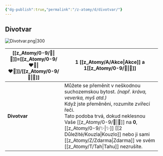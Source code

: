 ```yaml
---
{"dg-publish":true,"permalink":"/z-atomy/d/divotvar/"}
---
```


## Divotvar
![Divotvar.png|300](/img/user/z_img/Divotvar.png)

| [[z_Atomy/0-9/🐾\|🐾]]=[[z_Atomy/0-9/❤️‍🔥\|❤️‍🔥]]/[[z_Atomy/0-9/🔋\|🔋]] | 1 [[z_Atomy/A/Akce\|Akce]] a 1[[z_Atomy/0-9/🐾\|🐾]]                                                                                                                                                                                                                                                               |
| ----------------------- | ---------------------------------------------------------------------------------------------------------------------------------------------------------------------------------------------------------------------------------------------------------------------------------- |
| **Divotvar**            | Můžete se přeměnit v neškodnou suchozemskou bytost. *(např. kráva, veverka, myš atd.)*<br>Když jste přeměněni, rozumíte zvířecí řeči.<br>Tato podoba trvá, dokud neklesnou Vaše [[z_Atomy/0-9/💖\|💖]] na **0**, [[z_Atomy/0-9/✨\|✨]] [[2 Důležité/Kouzla\|Kouzlo]] nebo ji sami [[z_Atomy/Z/Zdarma\|Zdarma]] ve svém [[z_Atomy/T/Tah\|Tahu]] nezrušíte. |
